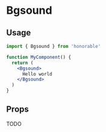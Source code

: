 # Bgsound

## Usage

```jsx
import { Bgsound } from 'honorable'

function MyComponent() {
  return (
    <Bgsound>
      Hello world
    </Bgsound>
  )
}
```

## Props

TODO
